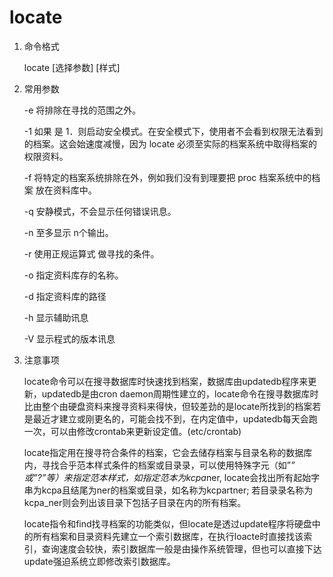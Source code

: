 # locate

1. 命令格式

    locate [选择参数] [样式]

2. 常用参数

    -e   将排除在寻找的范围之外。

    -1  如果 是 1．则启动安全模式。在安全模式下，使用者不会看到权限无法看到 的档案。这会始速度减慢，因为 locate 必须至实际的档案系统中取得档案的 权限资料。

    -f   将特定的档案系统排除在外，例如我们没有到理要把 proc 档案系统中的档案 放在资料库中。

    -q  安静模式，不会显示任何错误讯息。

    -n 至多显示 n个输出。

    -r 使用正规运算式 做寻找的条件。

    -o 指定资料库存的名称。

    -d 指定资料库的路径

    -h 显示辅助讯息

    -V 显示程式的版本讯息

3. 注意事项

    locate命令可以在搜寻数据库时快速找到档案，数据库由updatedb程序来更新，updatedb是由cron daemon周期性建立的，locate命令在搜寻数据库时比由整个由硬盘资料来搜寻资料来得快，但较差劲的是locate所找到的档案若是最近才建立或刚更名的，可能会找不到，在内定值中，updatedb每天会跑一次，可以由修改crontab来更新设定值。(etc/crontab)

    locate指定用在搜寻符合条件的档案，它会去储存档案与目录名称的数据库内，寻找合乎范本样式条件的档案或目录录，可以使用特殊字元（如”*” 或”?”等）来指定范本样式，如指定范本为kcpa*ner, locate会找出所有起始字串为kcpa且结尾为ner的档案或目录，如名称为kcpartner; 若目录录名称为kcpa_ner则会列出该目录下包括子目录在内的所有档案。

    locate指令和find找寻档案的功能类似，但locate是透过update程序将硬盘中的所有档案和目录资料先建立一个索引数据库，在执行loacte时直接找该索引，查询速度会较快，索引数据库一般是由操作系统管理，但也可以直接下达update强迫系统立即修改索引数据库。
